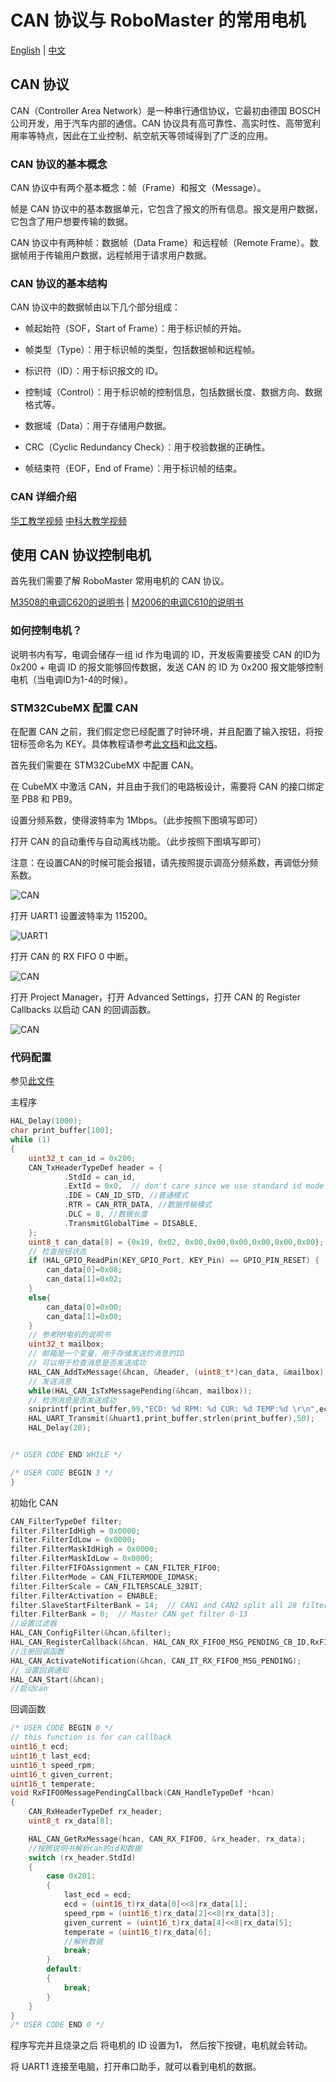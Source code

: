 # CAN 协议与 RoboMaster 的常用电机

[English](README.md) | [中文](README_zh.md)

## CAN 协议

CAN（Controller Area Network）是一种串行通信协议，它最初由德国 BOSCH 公司开发，用于汽车内部的通信。CAN 协议具有高可靠性、高实时性、高带宽利用率等特点，因此在工业控制、航空航天等领域得到了广泛的应用。

### CAN 协议的基本概念

CAN 协议中有两个基本概念：帧（Frame）和报文（Message）。

帧是 CAN 协议中的基本数据单元，它包含了报文的所有信息。报文是用户数据，它包含了用户想要传输的数据。

CAN 协议中有两种帧：数据帧（Data Frame）和远程帧（Remote Frame）。数据帧用于传输用户数据，远程帧用于请求用户数据。

### CAN 协议的基本结构

CAN 协议中的数据帧由以下几个部分组成：

- 帧起始符（SOF，Start of Frame）：用于标识帧的开始。

- 帧类型（Type）：用于标识帧的类型，包括数据帧和远程帧。

- 标识符（ID）：用于标识报文的 ID。

- 控制域（Control）：用于标识帧的控制信息，包括数据长度、数据方向、数据格式等。

- 数据域（Data）：用于存储用户数据。

- CRC（Cyclic Redundancy Check）：用于校验数据的正确性。

- 帧结束符（EOF，End of Frame）：用于标识帧的结束。

### CAN 详细介绍

[华工教学视频](https://www.bilibili.com/video/BV1Dq4y1J7WA/?spm_id_from=333.337.search-card.all.click&vd_source=12f331bedce3ff2e9fdf30aaa1f157d3)
[中科大教学视频](https://www.bilibili.com/video/BV1HY411D7Ar/?spm_id_from=333.337.search-card.all.click)

## 使用 CAN 协议控制电机

首先我们需要了解 RoboMaster 常用电机的 CAN 协议。

[M3508的电调C620的说明书](https://rm-static.djicdn.com/tem/17348/RoboMaster%20C620无刷电机调速器使用说明（中英日）V1.01.pdf) | [M2006的电调C610的说明书](https://rm-static.djicdn.com/tem/RM%20C610无刷电机调速器使用说明%20发布版.pdf)

### 如何控制电机？

说明书内有写，电调会储存一组 id 作为电调的 ID，开发板需要接受 CAN 的ID为 0x200 + 电调 ID 的报文能够回传数据，发送 CAN 的 ID 为 0x200 报文能够控制电机（当电调ID为1-4的时候）。

### STM32CubeMX 配置 CAN

在配置 CAN 之前，我们假定您已经配置了时钟环境，并且配置了输入按钮，将按钮标签命名为 KEY。具体教程请参考[此文档](../6.Key_Input/README_zh.md)和[此文档](../2.New_Empty_Project/README_zh.md)。

首先我们需要在 STM32CubeMX 中配置 CAN。

在 CubeMX 中激活 CAN，并且由于我们的电路板设计，需要将 CAN 的接口绑定至 PB8 和 PB9。

设置分频系数，使得波特率为 1Mbps。（此步按照下图填写即可）

打开 CAN 的自动重传与自动离线功能。（此步按照下图填写即可）

注意：在设置CAN的时候可能会报错，请先按照提示调高分频系数，再调低分频系数。

![CAN](images/1.png)

打开 UART1 设置波特率为 115200。

![UART1](images/2.png)

打开 CAN 的 RX FIFO 0 中断。

![CAN](images/3.png)

打开 Project Manager，打开 Advanced Settings，打开 CAN 的 Register Callbacks 以启动 CAN 的回调函数。

![CAN](images/4.png)

### 代码配置

参见[此文件](../../sample/1.16.F103_CAN_Motor/F103_CAN_Motor/Core/Src/main.c)

主程序

```c
HAL_Delay(1000);
char print_buffer[100];
while (1)
{
    uint32_t can_id = 0x200;
    CAN_TxHeaderTypeDef header = {
            .StdId = can_id,
            .ExtId = 0x0,  // don't care since we use standard id mode
            .IDE = CAN_ID_STD, //普通模式
            .RTR = CAN_RTR_DATA, //数据传输模式
            .DLC = 8, //数据长度
            .TransmitGlobalTime = DISABLE, 
    };
    uint8_t can_data[8] = {0x10, 0x02, 0x00,0x00,0x00,0x00,0x00,0x00};
    // 检查按钮状态
    if (HAL_GPIO_ReadPin(KEY_GPIO_Port, KEY_Pin) == GPIO_PIN_RESET) {
        can_data[0]=0x08;
        can_data[1]=0x02;
    }
    else{
        can_data[0]=0x00;
        can_data[1]=0x00;
    }
    // 参考RM电机的说明书
    uint32_t mailbox;
    // 邮箱是一个变量，用于存储发送的消息的ID
    // 可以用于检查消息是否发送成功
    HAL_CAN_AddTxMessage(&hcan, &header, (uint8_t*)can_data, &mailbox);
    // 发送消息
    while(HAL_CAN_IsTxMessagePending(&hcan, mailbox));
    // 检测消息是否发送成功
    sniprintf(print_buffer,99,"ECD: %d RPM: %d CUR: %d TEMP:%d \r\n",ecd,speed_rpm,given_current,temperate);
    HAL_UART_Transmit(&huart1,print_buffer,strlen(print_buffer),50);
    HAL_Delay(20);


/* USER CODE END WHILE */

/* USER CODE BEGIN 3 */
}
```

初始化 CAN

```c
CAN_FilterTypeDef filter;
filter.FilterIdHigh = 0x0000;
filter.FilterIdLow = 0x0000;
filter.FilterMaskIdHigh = 0x0000;
filter.FilterMaskIdLow = 0x0000;
filter.FilterFIFOAssignment = CAN_FILTER_FIFO0;
filter.FilterMode = CAN_FILTERMODE_IDMASK;
filter.FilterScale = CAN_FILTERSCALE_32BIT;
filter.FilterActivation = ENABLE;
filter.SlaveStartFilterBank = 14;  // CAN1 and CAN2 split all 28 filters
filter.FilterBank = 0;  // Master CAN get filter 0-13
//设置过滤器
HAL_CAN_ConfigFilter(&hcan,&filter);
HAL_CAN_RegisterCallback(&hcan, HAL_CAN_RX_FIFO0_MSG_PENDING_CB_ID,RxFIFO0MessagePendingCallback);
//注册回调函数
HAL_CAN_ActivateNotification(&hcan, CAN_IT_RX_FIFO0_MSG_PENDING);
// 设置回调通知
HAL_CAN_Start(&hcan);
//启动can
```

回调函数
```c
/* USER CODE BEGIN 0 */
// this function is for can callback
uint16_t ecd;
uint16_t last_ecd;
uint16_t speed_rpm;
uint16_t given_current;
uint16_t temperate;
void RxFIFO0MessagePendingCallback(CAN_HandleTypeDef *hcan)
{
    CAN_RxHeaderTypeDef rx_header;
    uint8_t rx_data[8];

    HAL_CAN_GetRxMessage(hcan, CAN_RX_FIFO0, &rx_header, rx_data);
    //按照说明书解析can的id和数据
    switch (rx_header.StdId)
    {
        case 0x201:
        {
            last_ecd = ecd;
            ecd = (uint16_t)rx_data[0]<<8|rx_data[1];
            speed_rpm = (uint16_t)rx_data[2]<<8|rx_data[3];
            given_current = (uint16_t)rx_data[4]<<8|rx_data[5];
            temperate = (uint16_t)rx_data[6];
            //解析数据
            break;
        }
        default:
        {
            break;
        }
    }
}
/* USER CODE END 0 */
```


程序写完并且烧录之后
将电机的 ID 设置为1，
然后按下按键，电机就会转动。

将 UART1 连接至电脑，打开串口助手，就可以看到电机的数据。

